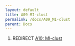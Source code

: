 ```yaml
---
layout: default
title: A09 MI-clust
permalink: /docs/A09_MI-clust
parent: Docs
---
```


1.  REDIRECT [A10: MI-clust](/A10:_MI-clust "wikilink")